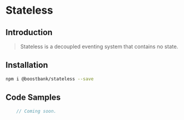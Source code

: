 # Stateless

## Introduction

> Stateless is a decoupled eventing system that contains no state.

## Installation

```sh
npm i @boostbank/stateless --save
```

## Code Samples

```javascript
    // Coming soon.
```